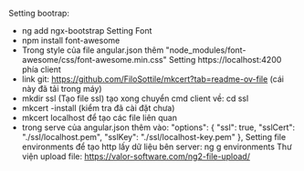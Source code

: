 Setting bootrap: 
- ng add ngx-bootstrap
Setting Font
- npm install font-awesome
- Trong style của file angular.json thêm "node_modules/font-awesome/css/font-awesome.min.css"
Setting https://localhost:4200 phía client
- link git: https://github.com/FiloSottile/mkcert?tab=readme-ov-file (cái này đã tải trong máy)
- mkdir ssl (Tạo file ssl) tạo xong chuyển cmd client về: cd ssl
- mkcert -install (kiểm tra đã cài đặt chưa)
- mkcert localhost để tạo các file liên quan
- trong serve của angular.json thêm vào:
        "options": {
            "ssl": true,
            "sslCert": "./ssl/localhost.pem",
            "sslKey": "./ssl/localhost-key.pem"
          },
Setting file environments để tạo http lấy dữ liệu bên server: ng g environments
Thư viện upload file: https://valor-software.com/ng2-file-upload/
  
